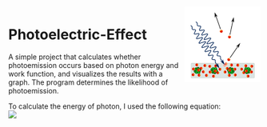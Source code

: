 <img width="30%" image-rendering="crisp-edges" src="./images/diagram.png" align="right">

# Photoelectric-Effect
A simple project that calculates whether photoemission occurs based on photon energy and work function, and visualizes the results with a graph. The program determines the likelihood of photoemission.

To calculate the energy of photon, I used the following equation: <br>
<img image-rendering="crisp-edges" src=".images/ek.png"> 
